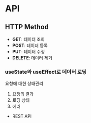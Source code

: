 # API

## HTTP Method

- **GET**: 데이터 조회
- **POST**: 데이터 등록
- **PUT**: 데이터 수정
- **DELETE**: 데이터 제거

### useState와 useEffect로 데이터 로딩

요청에 대한 상태관리

1. 요청의 결과
2. 로딩 상태
3. 에러

- REST API
